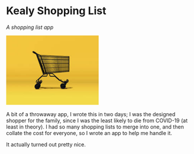 # Kealy Shopping List

*A shopping list app*

<img src="https://github.com/johnckealy/kealy-shopping-list/blob/master/app/assets/images/shoppingcart.jpg" alt="shopping cart" width="250px">

A bit of a throwaway app, I wrote this in two days; I was the designed shopper for the family, since I was the least likely to die from COVID-19 (at least in theory). I had so many shopping lists to merge into one, and then collate the cost for everyone, so I wrote an app to help me handle it. 

It actually turned out pretty nice. 
